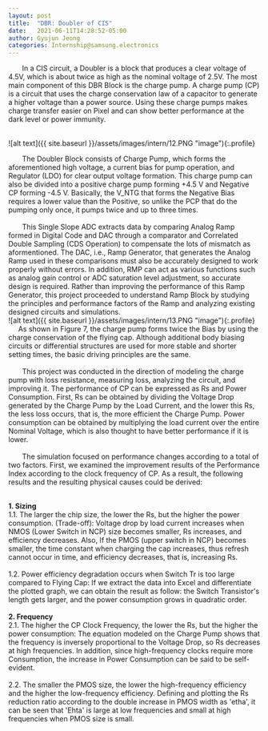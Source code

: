 ```yaml
---
layout: post
title:  "DBR: Doubler of CIS"
date:   2021-06-11T14:28:52-05:00
author: Gyujun Jeong
categories: Internship@samsung.electronics
---
```

&nbsp; &nbsp; &nbsp; &nbsp;In a CIS circuit, a Doubler is a block that produces a clear voltage of 4.5V, which is about twice as high as the nominal voltage of 2.5V. The most main component of this DBR Block is the charge pump. A charge pump (CP) is a circuit that uses the charge conservation law of a capacitor to generate a higher voltage than a power source. Using these charge pumps makes charge transfer easier on Pixel and can show better performance at the dark level or power immunity.
<br><br>

![alt text]({{ site.baseurl }}/assets/images/intern/12.PNG "image"){:.profile}

&nbsp; &nbsp; &nbsp; &nbsp;The Doubler Block consists of Charge Pump, which forms the aforementioned high voltage, a current bias for pump operation, and Regulator (LDO) for clear output voltage formation. This charge pump can also be divided into a positive charge pump forming +4.5 V and Negative CP forming -4.5 V. Basically, the V_NTG that forms the Negative Bias requires a lower value than the Positive, so unlike the PCP that do the pumping only once, it pumps twice and up to three times.
<br><br>
&nbsp; &nbsp; &nbsp; &nbsp;This Single Slope ADC extracts data by comparing Analog Ramp formed in Digital Code and DAC through a comparator and Correlated Double Sampling (CDS Operation) to compensate the lots of mismatch as aformentioned. The DAC, i.e., Ramp Generator, that generates the Analog Ramp used in these comparisons must also be accurately designed to work properly without errors. In addition, RMP can act as various functions such as analog gain control or ADC saturation level adjustment, so accurate design is required. Rather than improving the performance of this Ramp Generator, this project proceeded to understand Ramp Block by studying the principles and performance factors of the Ramp and analyzing existing designed circuits and simulations.
<br>
![alt text]({{ site.baseurl }}/assets/images/intern/13.PNG "image"){:.profile}
&nbsp; &nbsp; &nbsp; &nbsp;As shown in Figure 7, the charge pump forms twice the Bias by using the charge conservation of the flying cap. Although additional body biasing circuits or differential structures are used for more stable and shorter setting times, the basic driving principles are the same.<br>
<br>
&nbsp; &nbsp; &nbsp; &nbsp;This project was conducted in the direction of modeling the charge pump with loss resistance, measuring loss, analyzing the circuit, and improving it. The performance of CP can be expressed as Rs and Power Consumption. First, Rs can be obtained by dividing the Voltage Drop generated by the Charge Pump by the Load Current, and the lower this Rs, the less loss occurs, that is, the more efficient the Charge Pump. Power consumption can be obtained by multiplying the load current over the entire Nominal Voltage, which is also thought to have better performance if it is lower.<br>
<br>
&nbsp; &nbsp; &nbsp; &nbsp;The simulation focused on performance changes according to a total of two factors. First, we examined the improvement results of the Performance Index according to the clock frequency of CP. As a result, the following results and the resulting physical causes could be derived:<br>

<br>
<b>1. Sizing</b><br>
1.1. The larger the chip size, the lower the Rs, but the higher the power consumption. (Trade-off): Voltage drop by load current increases when NMOS (Lower Switch in NCP) size becomes smaller, Rs increases, and efficiency decreases. Also, If the PMOS (upper switch in NCP) becomes smaller, the time constant when charging the cap increases, thus refresh cannot occur in time, and efficiency decreases, that is, increasing Rs.<br>
<br>
1.2. Power efficiency degradation occurs when Switch Tr is too large compared to Flying Cap: If we extract the data into Excel and differentiate the plotted graph, we can obtain the result as follow: the Switch Transistor's length gets larger, and the power consumption grows in quadratic order.<br>
<br>
<b>2. Frequency</b><br>
2.1. The higher the CP Clock Frequency, the lower the Rs, but the higher the power consumption: The equation modeled on the Charge Pump shows that the frequency is inversely proportional to the Voltage Drop, so Rs decreases at high frequencies. In addition, since high-frequency clocks require more Consumption, the increase in Power Consumption can be said to be self-evident.<br><br>
2.2. The smaller the PMOS size, the lower the high-frequency efficiency and the higher the low-frequency efficiency.
Defining and plotting the Rs reduction ratio according to the double increase in PMOS width as 'etha', it can be seen that 'Ehta' is large at low frequencies and small at high frequencies when PMOS size is small.
